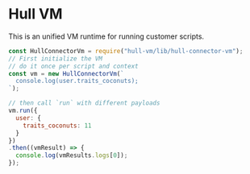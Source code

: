 # Hull VM

This is an unified VM runtime for running customer scripts.

```js
const HullConnectorVm = require("hull-vm/lib/hull-connector-vm");
// First initialize the VM
// do it once per script and context
const vm = new HullConnectorVm(`
  console.log(user.traits_coconuts);
`);

// then call `run` with different payloads
vm.run({
  user: {
    traits_coconuts: 11
  }
})
.then((vmResult) => {
  console.log(vmResults.logs[0]);
});
````
